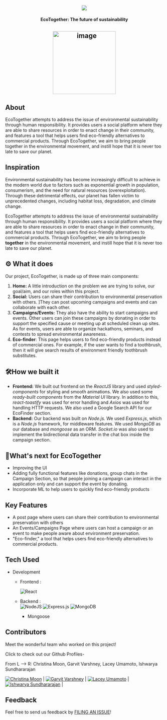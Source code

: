 <h1 align="center">
 <img src="https://user-images.githubusercontent.com/43914131/188337764-a697546e-3ea8-4d90-960c-636fe554cfe5.png">
</h1>
<h4 align="center">EcoTogether: The future of sustainability</h4>
<h2 align="center">
 <a href="/" target="_blank">
 <img align="center" width="200" alt="image" src="https://user-images.githubusercontent.com/43914131/188337832-050e0517-32bb-4ac6-ac69-202c488285da.png">
 </a>
</h2>
</div>


## About

EcoTogether attempts to address the issue of environmental sustainability through human responsibility. It provides users a social platform where they are able to share resources in order to enact change in their community, and features a tool that helps users find eco-friendly alternatives to commercial products. Through EcoTogether, we aim to bring people together in the environmental movement, and instill hope that it is never too late to save our planet.

## Inspiration
Environmental sustainability has become increasingly difficult to achieve in the modern world due to factors such as exponential growth in population, consumerism, and the need for natural resources (overexploitation). Through these detrimental effects, our planet has fallen victim to unprecedented changes, including habitat loss, degradation, and climate change. 

EcoTogether attempts to address the issue of environmental sustainability through human responsibility. It provides users a social platform where they are able to share resources in order to enact change in their community, and features a tool that helps users find eco-friendly alternatives to commercial products. Through EcoTogether, we aim to bring people **together** in the environmental movement, and instill hope that it is never too late to save our planet.

## ⚙ What it does
Our project, EcoTogether, is made up of three main components:
1. **Home:** A little introduction on the problem we are trying to solve, our goal/aim, and our roles within this project. 
2. **Social:** Users can share their contribution to environmental preservation with others. ]They can post upcoming campaigns and events and can collaborate with each other.
3. **Campaigns/Events:**  They also have the ability to start campaigns and events. Other users can join these campaigns by donating in order to support the specified cause or meeting up at scheduled clean up sites. As for events, users are able to organize hackathons, seminars, and contests to spread environmental awareness. 
4. **Eco-finder**: This page helps users to find eco-friendly products instead of commercial ones. For example, if the user wants to find a toothbrush, then it will give search results of environment friendly toothbrush substitutes. 

## 🛠How we built it
- **Frontend:** We built out frontend on the _ReactJS_ library and used _styled-components_ for styling and smooth animations. We also used some _ready-built components_ from the _Material UI_ library. In addition to this, _react-toastify_ was used for error handling and _Axios_ was used for handling HTTP requests. We also used a Google Search API for our EcoFinder section.
- **Backend:** Our backend was built on _Node.js_. We used _Express.js_, which is a _Node.js_ framework, for middleware features. We used _MongoDB_ as our database and _mongoose_ as an ORM. _Socket.io_ was also used to implement the bidirectional data transfer in the chat box inside the campaign section. 

## 🚀What's next for EcoTogether
- Improving the UI
- Adding fully functional features like donations, group chats in the Campaign Section, so that people joining a campaign can interact in the application only and can support the event by donating.
- Incorporate ML to help users to quickly find eco-friendly products

## Key Features

- A post page where users can share their contribution to environmental preservation with others
- An Events/Campaigns Page where users can host a campaign or an event to make people aware about environment preservation.
- "Eco-finder," a tool that helps users find eco-friendly alternatives to commercial products.

## Tech Used 
- Development 
  - Frontend :
  
      ![React](https://img.shields.io/badge/react-%2320232a.svg?style=for-the-badge&logo=react&logoColor=%2361DAFB)
  
  - Backend :     
      ![NodeJS](https://img.shields.io/badge/node.js-6DA55F?style=for-the-badge&logo=node.js&logoColor=white)
      ![Express.js](https://img.shields.io/badge/express.js-%23404d59.svg?style=for-the-badge&logo=express&logoColor=%2361DAFB)
      ![MongoDB](https://img.shields.io/badge/MongoDB-%234ea94b.svg?style=for-the-badge&logo=mongodb&logoColor=white)
      - Mongoose


## Contributors

Meet the wonderful team who worked on this project!

Click to check out our Github Profiles- 

From L --> R: Christina Moon, Garvit Varshney, Lacey Umamoto, Ishwarya Sundhararajan

[![Christina Moon](https://user-images.githubusercontent.com/43914131/188337671-5f609228-bfb7-46ae-bff3-b9a8d72e0d9d.png)](https://github.com/chrmoon25) | [![Garvit Varshney](https://user-images.githubusercontent.com/43914131/188337690-06232e16-ad9a-4bd7-813f-8af6b7c6443a.png)](https://github.com/Garvit1809) | [![Lacey Umamoto](https://user-images.githubusercontent.com/43914131/188337712-8e3ddbad-052b-4e87-a746-7c20dd0e0a76.png)](https://github.com/lumamoto) | [![Ishwarya Sundhararajan](https://user-images.githubusercontent.com/43914131/188337725-3f958dbb-242a-4d1c-bdee-0b34abd7c3b0.png)](https://github.com/iSundhararajan) |


## Feedback

Feel free to send us feedback by [FILING AN ISSUE](https://github.com/Garvit1809/Eco/issues/new)!
